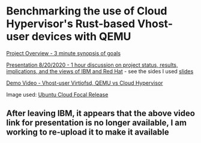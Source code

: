 # Benchmarking the use of Cloud Hypervisor's Rust-based Vhost-user devices with QEMU
[Project Overview - 3 minute synopsis of goals](https://drive.google.com/file/d/1IE1z4BIvfmrUKKLMY4TgwD1g9abgXetZ/view?usp=sharing)

[Presentation 8/20/2020 - 1 hour discussion on project status, results, implications, and the views of IBM and Red Hat](https://ibm.ent.box.com/v/AlexCarter-RustifyingQemuTalk) - see the sides I used [slides](https://github.com/Alex-Carter01/Qemu-Rust-Testing/blob/master/slides.pptx)

[Demo Video - Vhost-user Virtiofsd, QEMU vs Cloud Hypervisor](https://ibm.box.com/s/ql7nmnls8vwoghqsywt1jjxivmb6wemb)

Image used: [Ubuntu Cloud Focal Release](https://cloud-images.ubuntu.com/releases/focal/release/)

## After leaving IBM, it appears that the above video link for presentation is no longer available, I am working to re-upload it to make it available
